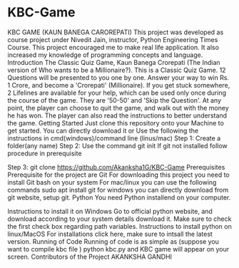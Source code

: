 # KBC-Game
KBC GAME (KAUN BANEGA CAROREPATI)
This project was developed as course project under Nivedit Jain, instructor, Python Engineering Times Course. This project encouraged me to make real life application. It also increased my knowledge of programming concepts and language.
Introduction
The Classic Quiz Game, Kaun Banega Crorepati (The Indian version of Who wants to be a Millionaire?).
This is a Classic Quiz Game. 12 Questions will be presented to you one by one. Answer your way to win Rs. 1 Crore, and become a 'Crorepati' (Millionaire).
If you get stuck somewhere, 2 Lifelines are available for your help, which can be used only once during the course of the game. They are '50-50' and 'Skip the Question'.
At any point, the player can choose to quit the game, and walk out with the money he has won. The player can also read the instructions to better understand the game.
Getting Started
Just clone this repository onto your Machine to get started.
You can directly download it
or
Use the following the instructions in cmd(windows)/command line (linus/mac)
Step 1: Create a folder(any name)
Step 2: Use the command
git init 
If git not installed follow procedure in prerequisite

Step 3:
git clone https://github.com/Akanksha1G/KBC-Game
Prerequisites
Prerequisite for the project are
Git
For downloading this project you need to install Git bash on your system
For mac/linux you can use the following commands
sudo apt install git
for windows you can directly download from git website, setup git.
Python
You need Python installend on your computer.

Instructions to install it on Windows
Go to official python website, and download according to your system details download it. Make sure to check the first check box regarding path variables.
Instructions to install python on linux/MacOS
 For installations click here, make sure to intsall the latest version.
Running of Code
Running of code is as simple as (suppose you want to compile kbc file  )
python kbc.py
and KBC game will appear on your  screen.
Contributors of the Project
AKANKSHA GANDHI

